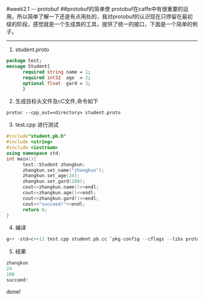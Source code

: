 #week2.1 -- protobuf
##protobuf的简单使
protobuf在caffe中有很重要的运用，所以简单了解一下还是有点用处的，我对protobuf的认识现在只停留在最初级的阶段，感觉就是一个生成类的工具，提供了统一的接口，下面是一个简单的例子。	

---

1. student.proto 
```proto
package test;
message Student{
      required string name = 1;
      required int32  age  = 2;
      optional float  gard = 3;
	  }
```
2. 生成目标头文件及cC文件,命令如下
```shell
protoc --cpp_out=<directory> student.proto
```
3. test.cpp 进行测试
```c++
#include"student.pb.h"
#include <string>
#include <iostream>
using namespace std;
int main(){
      test::Student zhangkun;
      zhangkun.set_name("zhangkun");
      zhangkun.set_age(24);
      zhangkun.set_gard(100);
      cout<<zhangkun.name()<<endl;
      cout<<zhangkun.age()<<endl;
      cout<<zhangkun.gard()<<endl;
      cout<<"succeed!"<<endl;
      return 0;
}
```
4. 编译
```c++
g++ -std=c++11 test.cpp student.pb.cc `pkg-config --cflags --libs protobuf` -o <binary>
```
5. 结果
```c++
zhangkun
24
100
succeed!
```

done!





